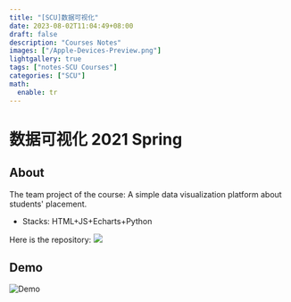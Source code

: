 ```yaml
---
title: "[SCU]数据可视化"
date: 2023-08-02T11:04:49+08:00
draft: false
description: "Courses Notes"
images: ["/Apple-Devices-Preview.png"]
lightgallery: true
tags: ["notes-SCU Courses"]
categories: ["SCU"]
math:
  enable: tr
---
```


# 数据可视化 2021 Spring

## About
The team project of the course: A simple data visualization platform about students' placement.

- Stacks: HTML+JS+Echarts+Python

Here is the repository: [![](https://img.shields.io/badge/Gitee-DV-blue)](https://gitee.com/bigmacplus/data-visualization)


## Demo
![Demo](/SCUimages/数据可视化.png)